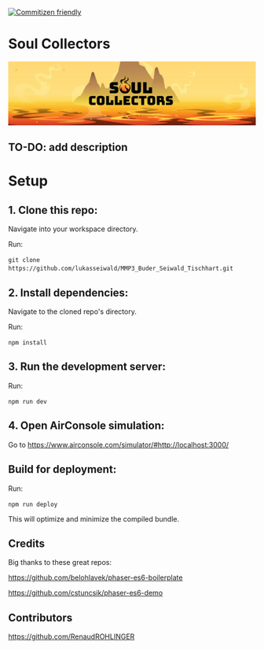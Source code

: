 [![Commitizen friendly](https://img.shields.io/badge/commitizen-friendly-brightgreen.svg)](http://commitizen.github.io/cz-cli/)

# Soul Collectors

![alt text](./Header.png)

## TO-DO: add description

# Setup

## 1. Clone this repo:

Navigate into your workspace directory.

Run:

```git clone https://github.com/lukasseiwald/MMP3_Buder_Seiwald_Tischhart.git```

## 2. Install dependencies:

Navigate to the cloned repo's directory.

Run:

```npm install```


## 3. Run the development server:

Run:

```npm run dev```


## 4. Open AirConsole simulation:

Go to https://www.airconsole.com/simulator/#http://localhost:3000/


## Build for deployment:

Run:

```npm run deploy```

This will optimize and minimize the compiled bundle.




## Credits
Big thanks to these great repos:

https://github.com/belohlavek/phaser-es6-boilerplate

https://github.com/cstuncsik/phaser-es6-demo

## Contributors

https://github.com/RenaudROHLINGER
